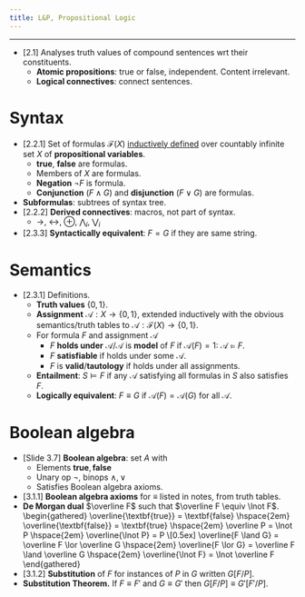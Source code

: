 ```yaml
---
title: L&P, Propositional Logic
---
```


---

* [2.1] Analyses truth values of compound sentences wrt their constituents.
	* **Atomic propositions**: true or false, independent. Content irrelevant.
	* **Logical connectives**: connect sentences.

# Syntax

* [2.2.1] Set of formulas $\mathcal F(X)$
  [inductively defined](../../lc/notes/syntax.html#lambda-terms) over
  countably infinite set $X$ of **propositional variables**.
	* $\textbf{true}$, $\textbf{false}$ are formulas.
	* Members of $X$ are formulas.
	* **Negation** $\lnot F$ is formula.
	* **Conjunction** $(F \land G)$ and **disjunction** $(F \lor G)$ are
	  formulas.
* **Subformulas**: subtrees of syntax tree.
* [2.2.2] **Derived connectives**: macros, not part of syntax.
	* $\to$, $\leftrightarrow$, $\oplus$, $\bigwedge_i$, $\bigvee_i$
* [2.3.3] **Syntactically equivalent**: $F = G$ if they are same string.

# Semantics

* [2.3.1] Definitions.
	* **Truth values** $\{0, 1\}$.
	* **Assignment** $\mathcal A: X \to \{0, 1\}$, extended inductively with the
	  obvious semantics/truth tables to
	  $\mathcal A: \mathcal F(X) \to \{0, 1\}$.
	* For formula $F$ and assignment $\mathcal A$
		* $F$ **holds under** $\mathcal A$/$\mathcal A$ is **model** of $F$ if
		  $\mathcal A(F) = 1$: $\mathcal A \vDash F$.
		* $F$ **satisfiable** if holds under some $\mathcal A$.
		* $F$ is **valid**/**tautology** if holds under all assignments.
	* **Entailment**: $S \vDash F$ if any $\mathcal A$ satisfying all formulas
	  in $S$ also satisfies $F$.
	* **Logically equivalent**: $F \equiv G$ if $\mathcal A(F) = \mathcal A(G)$
	  for all $\mathcal A$.

# Boolean algebra

* [Slide 3.7] **Boolean algebra**: set $A$ with
	* Elements $\textbf{true}, \textbf{false}$
	* Unary op $\lnot$, binops $\land, \lor$
	* Satisfies Boolean algebra axioms.
* [3.1.1] **Boolean algebra axioms** for $\equiv$ listed in notes, from truth
  tables.
* **De Morgan dual** $\overline F$ such that $\overline F \equiv \lnot F$.
\begin{gathered}
\overline{\textbf{true}} = \textbf{false} \hspace{2em}
\overline{\textbf{false}} = \textbf{true} \hspace{2em}
\overline P = \lnot P \hspace{2em}
\overline{\lnot P} = P \\[0.5ex]
\overline{F \land G} = \overline F \lor \overline G \hspace{2em}
\overline{F \lor G} = \overline F \land \overline G \hspace{2em}
\overline{\lnot F} = \lnot \overline F
\end{gathered}
* [3.1.2] **Substitution** of $F$ for instances of $P$ in $G$ written $G[F/P]$.
* **Substitution Theorem.** If $F \equiv F'$ and $G \equiv G'$ then
  $G[F/P] \equiv G'[F'/P]$.
